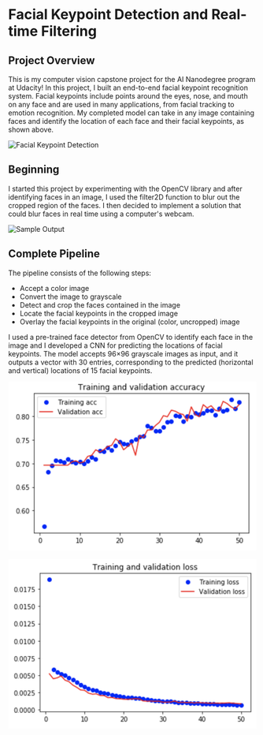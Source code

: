 [//]: # (Image References)

[image1]: ./images/obamas_with_keypoints.png "Facial Keypoint Detection"

# Facial Keypoint Detection and Real-time Filtering

## Project Overview

This is my computer vision capstone project for the AI Nanodegree program at Udacity! In this project, I built an end-to-end facial keypoint recognition system. Facial keypoints include points around the eyes, nose, and mouth on any face and are used in many applications, from facial tracking to emotion recognition. My completed model can take in any image containing faces and identify the location of each face and their facial keypoints, as shown above.

![Facial Keypoint Detection][image1]

## Beginning

I started this project by experimenting with the OpenCV library and after identifying faces in an image, I used the filter2D function to blur out the cropped region of the faces.  I then decided to implement a solution that could blur faces in real time using a computer's webcam.

![Sample Output](./images/blur-face.gif)

## Complete Pipeline

The pipeline consists of the following steps:

* Accept a color image
* Convert the image to grayscale
* Detect and crop the faces contained in the image
* Locate the facial keypoints in the cropped image
* Overlay the facial keypoints in the original (color, uncropped) image

I used a pre-trained face detector from OpenCV to identify each face in the image and I developed a CNN for predicting the locations of facial keypoints. The model accepts 96×96 grayscale images as input, and it outputs a vector with 30 entries, corresponding to the predicted (horizontal and vertical) locations of 15 facial keypoints.

![keypoints-accuracy](./images/keypoints-accuracy.png)

![keypoints-loss](./images/keypoints-loss.png)
